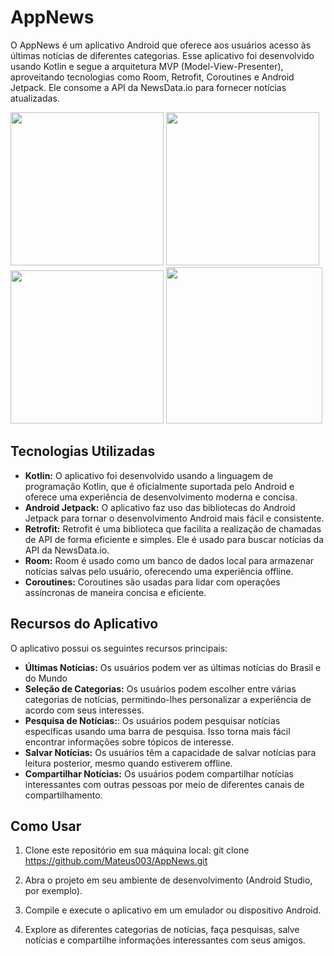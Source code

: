 # AppNews

O AppNews é um aplicativo Android que oferece aos usuários acesso às últimas notícias de diferentes categorias. Esse aplicativo foi desenvolvido usando Kotlin e segue a arquitetura MVP (Model-View-Presenter), aproveitando tecnologias como Room, Retrofit, Coroutines e Android Jetpack. Ele consome a API da NewsData.io para fornecer notícias atualizadas.

<img src="https://github.com/Mateus003/AppNews/assets/102229622/59f45812-715d-4db0-8593-be66a2cea02b" width="245px">
<img src="https://github.com/Mateus003/AppNews/assets/102229622/bb70813b-6b0d-4e47-b2fd-1691f44e6430" width="245px">
<img src="https://github.com/Mateus003/AppNews/assets/102229622/3ee41f41-9fc3-496c-92e2-44f95fb2ff72" width="245px">
<img src="https://github.com/Mateus003/AppNews/assets/102229622/9d092903-9bbe-43b5-8fc1-9f325c1576a0" width="250px">


## Tecnologias Utilizadas

- **Kotlin:** O aplicativo foi desenvolvido usando a linguagem de programação Kotlin, que é oficialmente suportada pelo Android e oferece uma experiência de desenvolvimento moderna e concisa.
- **Android Jetpack:**  O aplicativo faz uso das bibliotecas do Android Jetpack para tornar o desenvolvimento Android mais fácil e consistente.
- **Retrofit:** Retrofit é uma biblioteca que facilita a realização de chamadas de API de forma eficiente e simples. Ele é usado para buscar notícias da API da NewsData.io.
- **Room:** Room é usado como um banco de dados local para armazenar notícias salvas pelo usuário, oferecendo uma experiência offline.
- **Coroutines:** Coroutines são usadas para lidar com operações assíncronas de maneira concisa e eficiente.
## Recursos do Aplicativo

O aplicativo possui os seguintes recursos principais:
- **Últimas Notícias:** Os usuários podem ver as últimas notícias do Brasil e do Mundo
- **Seleção de Categorias:** Os usuários podem escolher entre várias categorias de notícias, permitindo-lhes personalizar a experiência de acordo com seus interesses.
- **Pesquisa de Notícias:**: Os usuários podem pesquisar notícias específicas usando uma barra de pesquisa. Isso torna mais fácil encontrar informações sobre tópicos de interesse.
- **Salvar Notícias:**  Os usuários têm a capacidade de salvar notícias para leitura posterior, mesmo quando estiverem offline.
- **Compartilhar Notícias:** Os usuários podem compartilhar notícias interessantes com outras pessoas por meio de diferentes canais de compartilhamento.

## Como Usar

1. Clone este repositório em sua máquina local: git clone https://github.com/Mateus003/AppNews.git

2. Abra o projeto em seu ambiente de desenvolvimento (Android Studio, por exemplo).

3. Compile e execute o aplicativo em um emulador ou dispositivo Android.

4. Explore as diferentes categorias de notícias, faça pesquisas, salve notícias e compartilhe informações interessantes com seus amigos.




